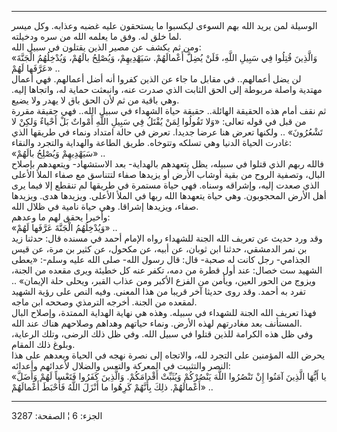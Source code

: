------------------------------------------------------------------------

الوسيلة لمن يريد الله بهم السوءى ليكسبوا ما يستحقون عليه غضبه وعذابه.
وكل ميسر لما خلق له. وفق ما يعلمه الله من سره ودخيلته.  
ومن ثم يكشف عن مصير الذين يقتلون في سبيل الله:  
«وَالَّذِينَ قُتِلُوا فِي سَبِيلِ اللَّهِ، فَلَنْ يُضِلَّ أَعْمالَهُمْ. سَيَهْدِيهِمْ، وَيُصْلِحُ بالَهُمْ،
وَيُدْخِلُهُمُ الْجَنَّةَ عَرَّفَها لَهُمْ» ..  
لن يضل أعمالهم.. في مقابل ما جاء عن الذين كفروا أنه أضل أعمالهم. فهي
أعمال مهتدية واصلة مربوطة إلى الحق الثابت الذي صدرت عنه، وانبعثت حماية
له، واتجاها إليه. وهي باقية من ثم لأن الحق باق لا يهدر ولا يضيع.  
ثم نقف أمام هذه الحقيقة الهائلة.. حقيقة حياة الشهداء في سبيل الله.. فهي
حقيقة مقررة من قبل في قوله تعالى: «وَلا تَقُولُوا لِمَنْ يُقْتَلُ فِي سَبِيلِ اللَّهِ
أَمْواتٌ بَلْ أَحْياءٌ وَلكِنْ لا تَشْعُرُونَ» .. ولكنها تعرض هنا عرضا جديدا. تعرض في
حالة امتداد ونماء في طريقها الذي غادرت الحياة الدنيا وهي تسلكه وتتوخاه.
طريق الطاعة والهداية والتجرد والنقاء:  
«سَيَهْدِيهِمْ وَيُصْلِحُ بالَهُمْ» ..  
فالله ربهم الذي قتلوا في سبيله، يظل يتعهدهم بالهداية- بعد الاستشهاد-
ويتعهدهم بإصلاح البال، وتصفية الروح من بقية أوشاب الأرض أو يزيدها صفاء
لتتناسق مع صفاء الملأ الأعلى الذي صعدت إليه، وإشراقه وسناه. فهي حياة
مستمرة في طريقها لم تنقطع إلا فيما يرى أهل الأرض المحجوبون. وهي حياة
يتعهدها الله ربها في الملأ الأعلى. ويزيدها هدى. ويزيدها صفاء، ويزيدها
إشراقا. وهي حياة نامية في ظلال الله.  
وأخيرا يحقق لهم ما وعدهم:  
«وَيُدْخِلُهُمُ الْجَنَّةَ عَرَّفَها لَهُمْ» ..  
وقد ورد حديث عن تعريف الله الجنة للشهداء رواه الإمام أحمد في مسنده قال:
حدثنا زيد بن نمر الدمشقي، حدثنا ابن ثوبان، عن أبيه، عن مكحول، عن كثير بن
مرة، عن قيس الجذامي- رجل كانت له صحبة- قال: قال رسول الله- صلى الله عليه
وسلم-: «يعطى الشهيد ست خصال: عند أول قطرة من دمه، تكفر عنه كل خطيئة ويرى
مقعده من الجنة، ويزوج من الحور العين، ويأمن من الفزع الأكبر ومن عذاب
القبر، ويحلى حلة الإيمان» .. تفرد به أحمد. وقد روى حديثا آخر قريبا من
هذا المعنى. وفيه النص على رؤية الشهيد لمقعده من الجنة. أخرجه الترمذي
وصححه ابن ماجه.  
فهذا تعريف الله الجنة للشهداء في سبيله. وهذه هي نهاية الهداية الممتدة،
وإصلاح البال المستأنف بعد مغادرتهم لهذه الأرض. ونماء حياتهم وهداهم
وصلاحهم هناك عند الله.  
وفي ظل هذه الكرامة للذين قتلوا في سبيل الله. وفي ظل ذلك الرضى، وتلك
الرعاية، وبلوغ ذلك المقام.  
يحرض الله المؤمنين على التجرد لله، والاتجاه إلى نصرة نهجه في الحياة
ويعدهم على هذا النصر والتثبيت في المعركة والتعس والضلال لأعدائهم
وأعدائه:  
«يا أَيُّهَا الَّذِينَ آمَنُوا إِنْ تَنْصُرُوا اللَّهَ يَنْصُرْكُمْ وَيُثَبِّتْ أَقْدامَكُمْ. وَالَّذِينَ كَفَرُوا
فَتَعْساً لَهُمْ وَأَضَلَّ أَعْمالَهُمْ. ذلِكَ بِأَنَّهُمْ كَرِهُوا ما أَنْزَلَ اللَّهُ فَأَحْبَطَ أَعْمالَهُمْ» ..

------------------------------------------------------------------------

الجزء: 6 ¦ الصفحة: 3287
